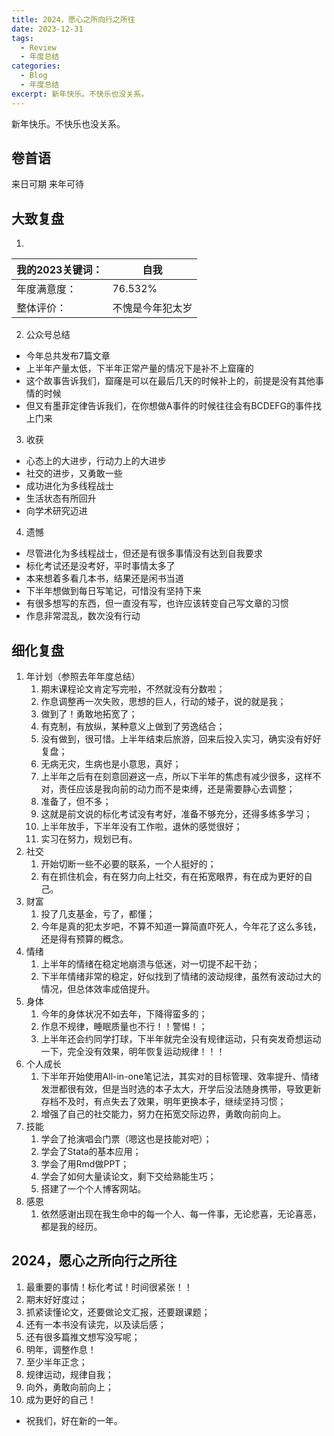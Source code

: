 ```yaml
---
title: 2024，愿心之所向行之所往
date: 2023-12-31
tags:
  - Review
  - 年度总结
categories: 
  - Blog
  - 年度总结
excerpt: 新年快乐。不快乐也没关系。
---
```



新年快乐。不快乐也没关系。

## 卷首语

来日可期  来年可待

## 大致复盘

1. 
| **我的2023关键词**：|**自我** |
| - | - |
| 年度满意度： | 76.532% |
| 整体评价：| 不愧是今年犯太岁 |

2. 公众号总结
- 今年总共发布7篇文章
- 上半年产量太低，下半年正常产量的情况下是补不上窟窿的
- 这个故事告诉我们，窟窿是可以在最后几天的时候补上的，前提是没有其他事情的时候
- 但又有墨菲定律告诉我们，在你想做A事件的时候往往会有BCDEFG的事件找上门来

3. 收获
- 心态上的大进步，行动力上的大进步
- 社交的进步，又勇敢一些
- 成功进化为多线程战士
- 生活状态有所回升
- 向学术研究迈进

4. 遗憾
- 尽管进化为多线程战士，但还是有很多事情没有达到自我要求
- 标化考试还是没考好，平时事情太多了
- 本来想着多看几本书，结果还是闲书当道
- 下半年想做到每日写笔记，可惜没有坚持下来
- 有很多想写的东西，但一直没有写，也许应该转变自己写文章的习惯
- 作息非常混乱，数次没有行动

## 细化复盘

1. 年计划（参照去年年度总结）
	1. 期末课程论文肯定写完啦，不然就没有分数啦；
	2. 作息调整再一次失败，思想的巨人，行动的矮子，说的就是我；
	3. 做到了！勇敢地拓宽了；
	4. 有克制，有放纵，某种意义上做到了劳逸结合；
	5. 没有做到，很可惜。上半年结束后旅游，回来后投入实习，确实没有好好复盘；
	6. 无病无灾，生病也是小意思，真好；
	7. 上半年之后有在刻意回避这一点，所以下半年的焦虑有减少很多，这样不对，责任应该是我向前的动力而不是束缚，还是需要静心去调整；
	8. 准备了，但不多；
	9. 这就是前文说的标化考试没有考好，准备不够充分，还得多练多学习；
	10. 上半年放手，下半年没有工作啦，退休的感觉很好；
	11. 实习在努力，规划已有。
2. 社交
	1. 开始切断一些不必要的联系，一个人挺好的；
	2. 有在抓住机会，有在努力向上社交，有在拓宽眼界，有在成为更好的自己。
3. 财富
	1. 投了几支基金，亏了，都懂；
	2. 今年是真的犯太岁吧，不算不知道一算简直吓死人，今年花了这么多钱，还是得有预算的概念。
4. 情绪
	1. 上半年的情绪在稳定地崩溃与低迷，对一切提不起干劲；
	2. 下半年情绪非常的稳定，好似找到了情绪的波动规律，虽然有波动过大的情况，但总体效率成倍提升。
5. 身体
	1. 今年的身体状况不如去年，下降得蛮多的；
	2. 作息不规律，睡眠质量也不行！！警惕！；
	3. 上半年还会约同学打球，下半年就完全没有规律运动，只有突发奇想运动一下，完全没有效果，明年恢复运动规律！！！
6. 个人成长
	1. 下半年开始使用All-in-one笔记法，其实对的目标管理、效率提升、情绪发泄都很有效，但是当时选的本子太大，开学后没法随身携带，导致更新存档不及时，有点失去了效果，明年更换本子，继续坚持习惯；
	2. 增强了自己的社交能力，努力在拓宽交际边界，勇敢向前向上。
7. 技能
	1. 学会了抢演唱会门票（嗯这也是技能对吧）；
	2. 学会了Stata的基本应用；
	3. 学会了用Rmd做PPT；
	4. 学会了如何大量读论文，剩下交给熟能生巧；
	5. 搭建了一个个人博客网站。
8. 感恩
	1. 依然感谢出现在我生命中的每一个人、每一件事，无论悲喜，无论喜恶，都是我的经历。

## 2024，愿心之所向行之所往

1. 最重要的事情！标化考试！时间很紧张！！
2. 期末好好度过；
3. 抓紧读懂论文，还要做论文汇报，还要跟课题；
4. 还有一本书没有读完，以及读后感；
5. 还有很多篇推文想写没写呢；
6. 明年，调整作息！
7. 至少半年正念；
8. 规律运动，规律自我；
9. 向外，勇敢向前向上；
10. 成为更好的自己！

- 祝我们，好在新的一年。


